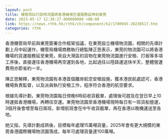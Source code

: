 ```yaml
---
layout: post
title: 機管局試行設物流園將香港機場空運服務延伸到東莞
date: 2023-05-17 12:38:27.000000000 +08:00
link: https://news.rthk.hk/rthk/ch/component/k2/1700945-20230517.htm
categories: rthk
---
```


香港機管局早前與東莞簽署合作框架協議，在東莞設立機場物流園，相關的先導計劃上月中起運作，機管局機場商務執行總監陳正思表示，東莞的物流園可以將香港機場的貨運服務延至東莞，來自大灣區的貨物在東莞物流園進行安檢、打板等多項工序後，直接運往香港機場再空運到各地，比起過往以陸路運送快半天，整體營運費用亦節省約一半。

陳正思解釋，東莞物流園有本港首個離岸航空安檢設施，獲本港民航處認可，香港機場負責監督，以及派員執行安檢工作，程序符合香港的航空要求。

根據先導計劃，東莞物流園每日傍晚6時前收貨截單，處理後可趕及在翌日早上10時運抵香港機場，再轉往空運。東莞物流園至香港機場現時每日有一班貨船營運，3個月後會增至每日兩班，新增航班會在中午收貨截單，再在香港以晚機運送至各地。

她又指，先導計劃成熟後，目標每年處理15萬噸貨量，2025年會有更大規模的東莞香港國際機場物流園落成，每年可處理貨量達100萬噸。
